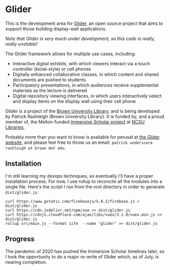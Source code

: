 Glider
=================

This is the development area for [Glider](http://cds.library.brown.edu/projects/glider/), an open source project that aims to support those building display-wall applications. 

*Note that Glider is very much under development, so this code is really, really unstable!*

The Glider framework allows for multiple use cases, including:

* Interactive digital exhibits, with which viewers interact via a touch controller (kiosk-style) or cell phones
* Digitally enhanced collaborative classes, in which content and shared documents are pushed to students
* Participatory presentations, in which audiences receive supplemental materials as the lecture is delivered
* Digital repository viewing interfaces, in which users interactively select and display items on the display wall using their cell phone

Glider is a project of the [Brown University Library](http://library.brown.edu), and is being developed by Patrick Rashleigh (Brown University Library). It is funded by, and a proud member of, the Mellon-funded [Immersive Scholar project](https://www.immersivescholar.org/) at [NCSU Libraries](https://www.lib.ncsu.edu/).

Probably more than you want to know is available for perusal at [the Glider website](http://cds.library.brown.edu/projects/glider/), and please feel free to throw us an email: `patrick underscore rashleigh at brown dot edu`.

Installation
----------

I'm still learning my devops techniques, so eventually I'll have a proper installation process. For now, I use rollup to reconcile all the modules into a single file. Here's the script I run from the root directory in order to generate `dist/glider.js`:

```
curl https://www.gstatic.com/firebasejs/5.8.2/firebase.js > dist/glider.js
curl https://cdn.jsdelivr.net/npm/vue >> dist/glider.js
curl https://cdnjs.cloudflare.com/ajax/libs/vuex/3.1.0/vuex.min.js >> dist/glider.js
rollup src/main.js --format iife  --name "glider" >> dist/glider.js
```

Progress
----------
The pandemic of 2020 has pushed the Immersive Scholar timelines later, so I took the opportunity to do a major re-write of Glider which, as of July, is nearing completion.

